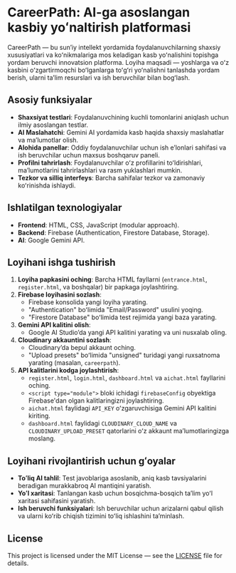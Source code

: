 # CareerPath: AI-ga asoslangan kasbiy yoʻnaltirish platformasi

CareerPath — bu sunʼiy intellekt yordamida foydalanuvchilarning shaxsiy xususiyatlari va koʻnikmalariga mos keladigan kasb yoʻnalishini topishga yordam beruvchi innovatsion platforma. Loyiha maqsadi — yoshlarga va oʻz kasbini oʻzgartirmoqchi boʻlganlarga toʻgʻri yoʻnalishni tanlashda yordam berish, ularni taʼlim resurslari va ish beruvchilar bilan bogʻlash.

## Asosiy funksiyalar
- **Shaxsiyat testlari**: Foydalanuvchining kuchli tomonlarini aniqlash uchun ilmiy asoslangan testlar.
- **AI Maslahatchi**: Gemini AI yordamida kasb haqida shaxsiy maslahatlar va maʼlumotlar olish.
- **Alohida panellar**: Oddiy foydalanuvchilar uchun ish eʼlonlari sahifasi va ish beruvchilar uchun maxsus boshqaruv paneli.
- **Profilni tahrirlash**: Foydalanuvchilar oʻz profillarini toʻldirishlari, maʼlumotlarini tahrirlashlari va rasm yuklashlari mumkin.
- **Tezkor va silliq interfeys**: Barcha sahifalar tezkor va zamonaviy koʻrinishda ishlaydi.

## Ishlatilgan texnologiyalar
- **Frontend**: HTML, CSS, JavaScript (modular approach).
- **Backend**: Firebase (Authentication, Firestore Database, Storage).
- **AI**: Google Gemini API.

## Loyihani ishga tushirish
1. **Loyiha papkasini oching**: Barcha HTML fayllarni (`entrance.html`, `register.html`, va boshqalar) bir papkaga joylashtiring.
2. **Firebase loyihasini sozlash**:
   - Firebase konsolida yangi loyiha yarating.
   - "Authentication" boʻlimida "Email/Password" usulini yoqing.
   - "Firestore Database" boʻlimida test rejimida yangi baza yarating.
3. **Gemini API kalitini olish**:
   - Google AI Studioʼda yangi API kalitini yarating va uni nusxalab oling.
4. **Cloudinary akkauntini sozlash**:
   - Cloudinaryʼda bepul akkaunt oching.
   - "Upload presets" boʻlimida "unsigned" turidagi yangi ruxsatnoma yarating (masalan, `careerpath`).
5. **API kalitlarini kodga joylashtirish**:
   - `register.html`, `login.html`, `dashboard.html` va `aichat.html` fayllarini oching.
   - `<script type="module">` bloki ichidagi `firebaseConfig` obyektiga Firebase'dan olgan kalitlaringizni joylashtiring.
   - `aichat.html` faylidagi `API_KEY` oʻzgaruvchisiga Gemini API kalitini kiriting.
   - `dashboard.html` faylidagi `CLOUDINARY_CLOUD_NAME` va `CLOUDINARY_UPLOAD_PRESET` qatorlarini oʻz akkaunt maʼlumotlaringizga moslang.

## Loyihani rivojlantirish uchun gʻoyalar
- **Toʻliq AI tahlil**: Test javoblariga asoslanib, aniq kasb tavsiyalarini beradigan murakkabroq AI mantiqini yaratish.
- **Yoʻl xaritasi**: Tanlangan kasb uchun bosqichma-bosqich taʼlim yoʻl xaritasi sahifasini yaratish.
- **Ish beruvchi funksiyalari**: Ish beruvchilar uchun arizalarni qabul qilish va ularni koʻrib chiqish tizimini toʻliq ishlashini taʼminlash.
## License
This project is licensed under the MIT License — see the [LICENSE](LICENSE) file for details.
